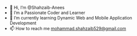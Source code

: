 - 👋 Hi, I’m @Shahzaib-Anees
- 👀 I’m a Passionate Coder and Learner
- 🌱 I’m currently learning Dynamic Web and Mobile Application Development
- 📫 How to reach me mohammad.shahzaib529@gmail.com


<!---
Shahzaib-Anees/Shahzaib-Anees is a ✨ special ✨ repository because its `README.md` (this file) appears on your GitHub profile.
You can click the Preview link to take a look at your changes.
--->
